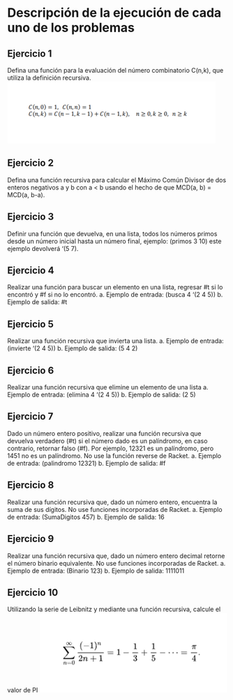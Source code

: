 # Descripción de la ejecución de cada uno de los problemas
## Ejercicio 1
Defina una función para la evaluación del número combinatorio C(n,k), que utiliza la
definición recursiva.
![Definición recursiva](https://github.com/marglezc/Programacion-Funcional-EQ08/blob/Archivos/Imagenes/e1.1.png)



## Ejercicio 2
Defina una función recursiva para calcular el Máximo Común Divisor de dos enteros
negativos a y b con a < b usando el hecho de que MCD(a, b) = MCD(a, b-a).
## Ejercicio 3
Definir una función que devuelva, en una lista, todos los números primos desde un número
inicial hasta un número final, ejemplo: (primos 3 10) este ejemplo devolverá ‘(5 7).
## Ejercicio 4
Realizar una función para buscar un elemento en una lista, regresar #t si lo encontró y #f si
no lo encontró.
a. Ejemplo de entrada: (busca 4 ‘(2 4 5))
b. Ejemplo de salida: #t
## Ejercicio 5
Realizar una función recursiva que invierta una lista.
a. Ejemplo de entrada: (invierte ‘(2 4 5))
b. Ejemplo de salida: (5 4 2)
## Ejercicio 6
Realizar una función recursiva que elimine un elemento de una lista
a. Ejemplo de entrada: (elimina 4 ‘(2 4 5))
b. Ejemplo de salida: (2 5)
## Ejercicio 7
Dado un número entero positivo, realizar una función recursiva que devuelva verdadero (#t)
si el número dado es un palíndromo, en caso contrario, retornar falso (#f). Por ejemplo,
12321 es un palíndromo, pero 1451 no es un palíndromo. No use la función reverse de
Racket.
a. Ejemplo de entrada: (palindromo 12321)
b. Ejemplo de salida: #f
## Ejercicio 8
Realizar una función recursiva que, dado un número entero, encuentra la suma de sus
dígitos. No use funciones incorporadas de Racket.
a. Ejemplo de entrada: (SumaDigitos 457)
b. Ejemplo de salida: 16
## Ejercicio 9
Realizar una función recursiva que, dado un número entero decimal retorne el número
binario equivalente. No use funciones incorporadas de Racket.
a. Ejemplo de entrada: (Binario 123)
b. Ejemplo de salida: 1111011
## Ejercicio 10
Utilizando la serie de Leibnitz y mediante una función recursiva, calcule el valor de PI
![Leibnitz](https://github.com/marglezc/Programacion-Funcional-EQ08/blob/Archivos/Imagenes/e10.png)

